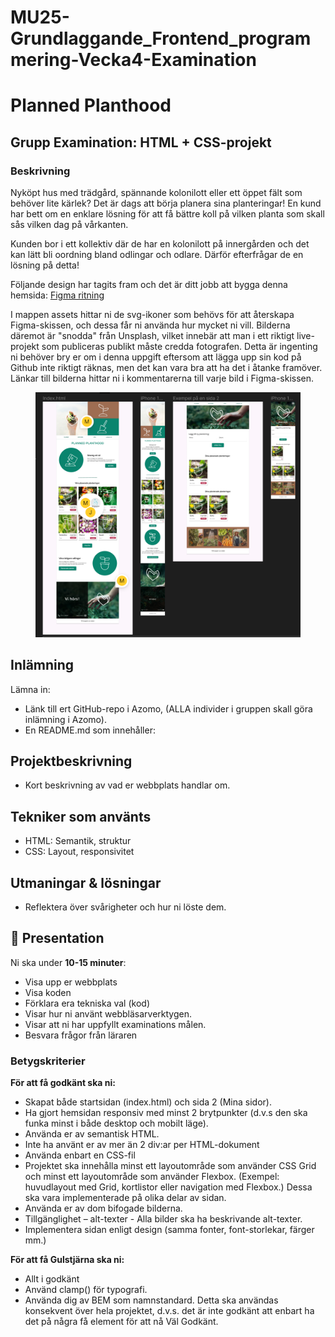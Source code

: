 # MU25-Grundlaggande_Frontend_programmering-Vecka4-Examination

# Planned Planthood

## Grupp Examination: HTML + CSS-projekt

### Beskrivning

Nyköpt hus med trädgård, spännande kolonilott eller ett öppet fält som behöver lite kärlek? Det är dags att börja
planera sina planteringar!
En kund har bett om en enklare lösning för att få bättre koll på vilken planta som skall sås vilken dag på vårkanten.

Kunden bor i ett kollektiv där de har en kolonilott på innergården och det kan lätt bli oordning bland odlingar och
odlare. Därför efterfrågar de en lösning på detta!

Följande design har tagits fram och det är ditt jobb att bygga denna
hemsida: [Figma ritning](https://www.figma.com/file/Hbrk29Q2rVzXiXcFWdTXDA/planned-planthood?type=design&node-id=0%3A1&mode=design&t=YeEpGauWV2WBtUKl-1)

I mappen assets hittar ni de svg-ikoner som behövs för att återskapa Figma-skissen, och dessa får ni använda hur mycket ni vill. Bilderna däremot är "snodda" från Unsplash, vilket innebär att man i ett riktigt live-projekt som publiceras publikt måste credda fotografen. Detta är ingenting ni behöver bry er om i denna uppgift eftersom att lägga upp sin kod på Github inte riktigt räknas, men det kan vara bra att ha det i åtanke framöver. Länkar till bilderna hittar ni i kommentarerna till varje bild i Figma-skissen.

<figure><img src='screenshot.png'></figure>

## Inlämning

Lämna in:
- Länk till ert GitHub-repo i Azomo, (ALLA individer i gruppen skall göra inlämning i Azomo).
- En README.md som innehåller:

## Projektbeskrivning
- Kort beskrivning av vad er webbplats handlar om.

## Tekniker som använts
- HTML: Semantik, struktur
- CSS: Layout, responsivitet

## Utmaningar & lösningar
- Reflektera över svårigheter och hur ni löste dem.

## 🎤 Presentation

Ni ska under **10-15 minuter**:

- Visa upp er webbplats
- Visa koden
- Förklara era tekniska val (kod)
- Visar hur ni använt webbläsarverktygen.
- Visar att ni har uppfyllt examinations målen.
- Besvara frågor från läraren

### Betygskriterier

**För att få godkänt ska ni:**

* Skapat både startsidan (index.html) och sida 2 (Mina sidor).
* Ha gjort hemsidan responsiv med minst 2 brytpunkter (d.v.s den ska funka minst i både desktop och mobilt läge).
* Använda er av semantisk HTML.
* Inte ha använt er av mer än 2 div:ar per HTML-dokument
* Använda enbart en CSS-fil
* Projektet ska innehålla minst ett layoutområde som använder CSS Grid och minst ett layoutområde som använder Flexbox. (Exempel: huvudlayout med Grid, kortlistor eller navigation med Flexbox.) Dessa ska vara implementerade på olika delar av sidan.
* Använda er av dom bifogade bilderna.
* Tillgänglighet – alt-texter - Alla bilder ska ha beskrivande alt-texter.
* Implementera sidan enligt design (samma fonter, font-storlekar, färger mm.)


**För att få Gulstjärna ska ni:**

* Allt i godkänt
* Använd clamp() för typografi.
* Använda dig av BEM som namnstandard. Detta ska användas konsekvent över hela projektet, d.v.s. det är inte godkänt att
  enbart ha det på några få element för att nå Väl Godkänt.
  

